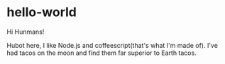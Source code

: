# hello-world

Hi Hunmans!

Hubot here, I like Node.js and coffeescript(that's what I'm made of).
I've had tacos on the moon and find them far superior to Earth tacos.
